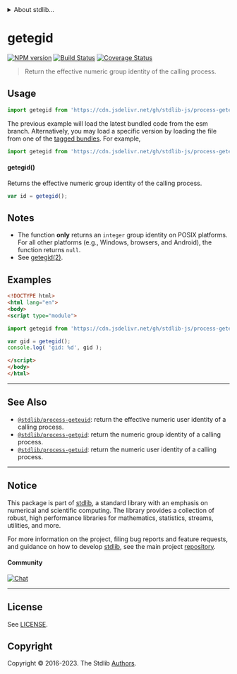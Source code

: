 <!--

@license Apache-2.0

Copyright (c) 2018 The Stdlib Authors.

Licensed under the Apache License, Version 2.0 (the "License");
you may not use this file except in compliance with the License.
You may obtain a copy of the License at

   http://www.apache.org/licenses/LICENSE-2.0

Unless required by applicable law or agreed to in writing, software
distributed under the License is distributed on an "AS IS" BASIS,
WITHOUT WARRANTIES OR CONDITIONS OF ANY KIND, either express or implied.
See the License for the specific language governing permissions and
limitations under the License.

-->


<details>
  <summary>
    About stdlib...
  </summary>
  <p>We believe in a future in which the web is a preferred environment for numerical computation. To help realize this future, we've built stdlib. stdlib is a standard library, with an emphasis on numerical and scientific computation, written in JavaScript (and C) for execution in browsers and in Node.js.</p>
  <p>The library is fully decomposable, being architected in such a way that you can swap out and mix and match APIs and functionality to cater to your exact preferences and use cases.</p>
  <p>When you use stdlib, you can be absolutely certain that you are using the most thorough, rigorous, well-written, studied, documented, tested, measured, and high-quality code out there.</p>
  <p>To join us in bringing numerical computing to the web, get started by checking us out on <a href="https://github.com/stdlib-js/stdlib">GitHub</a>, and please consider <a href="https://opencollective.com/stdlib">financially supporting stdlib</a>. We greatly appreciate your continued support!</p>
</details>

# getegid

[![NPM version][npm-image]][npm-url] [![Build Status][test-image]][test-url] [![Coverage Status][coverage-image]][coverage-url] <!-- [![dependencies][dependencies-image]][dependencies-url] -->

> Return the effective numeric group identity of the calling process.



<section class="usage">

## Usage

```javascript
import getegid from 'https://cdn.jsdelivr.net/gh/stdlib-js/process-getegid@esm/index.mjs';
```
The previous example will load the latest bundled code from the esm branch. Alternatively, you may load a specific version by loading the file from one of the [tagged bundles](https://github.com/stdlib-js/process-getegid/tags). For example,

```javascript
import getegid from 'https://cdn.jsdelivr.net/gh/stdlib-js/process-getegid@v0.1.0-esm/index.mjs';
```

#### getegid()

Returns the effective numeric group identity of the calling process.

```javascript
var id = getegid();
```

</section>

<!-- /.usage -->

<section class="notes">

## Notes

-   The function **only** returns an `integer` group identity on POSIX platforms. For all other platforms (e.g., Windows, browsers, and Android), the function returns `null`. 
-   See [getegid(2)][getegid].

</section>

<section class="examples">

## Examples

<!-- eslint no-undef: "error" -->

```html
<!DOCTYPE html>
<html lang="en">
<body>
<script type="module">

import getegid from 'https://cdn.jsdelivr.net/gh/stdlib-js/process-getegid@esm/index.mjs';

var gid = getegid();
console.log( 'gid: %d', gid );

</script>
</body>
</html>
```

</section>

<!-- /.examples -->

<!-- Section for related `stdlib` packages. Do not manually edit this section, as it is automatically populated. -->

<section class="related">

* * *

## See Also

-   <span class="package-name">[`@stdlib/process-geteuid`][@stdlib/process/geteuid]</span><span class="delimiter">: </span><span class="description">return the effective numeric user identity of a calling process.</span>
-   <span class="package-name">[`@stdlib/process-getgid`][@stdlib/process/getgid]</span><span class="delimiter">: </span><span class="description">return the numeric group identity of a calling process.</span>
-   <span class="package-name">[`@stdlib/process-getuid`][@stdlib/process/getuid]</span><span class="delimiter">: </span><span class="description">return the numeric user identity of a calling process.</span>

</section>

<!-- /.related -->

<!-- Section for all links. Make sure to keep an empty line after the `section` element and another before the `/section` close. -->


<section class="main-repo" >

* * *

## Notice

This package is part of [stdlib][stdlib], a standard library with an emphasis on numerical and scientific computing. The library provides a collection of robust, high performance libraries for mathematics, statistics, streams, utilities, and more.

For more information on the project, filing bug reports and feature requests, and guidance on how to develop [stdlib][stdlib], see the main project [repository][stdlib].

#### Community

[![Chat][chat-image]][chat-url]

---

## License

See [LICENSE][stdlib-license].


## Copyright

Copyright &copy; 2016-2023. The Stdlib [Authors][stdlib-authors].

</section>

<!-- /.stdlib -->

<!-- Section for all links. Make sure to keep an empty line after the `section` element and another before the `/section` close. -->

<section class="links">

[npm-image]: http://img.shields.io/npm/v/@stdlib/process-getegid.svg
[npm-url]: https://npmjs.org/package/@stdlib/process-getegid

[test-image]: https://github.com/stdlib-js/process-getegid/actions/workflows/test.yml/badge.svg?branch=v0.1.0
[test-url]: https://github.com/stdlib-js/process-getegid/actions/workflows/test.yml?query=branch:v0.1.0

[coverage-image]: https://img.shields.io/codecov/c/github/stdlib-js/process-getegid/main.svg
[coverage-url]: https://codecov.io/github/stdlib-js/process-getegid?branch=main

<!--

[dependencies-image]: https://img.shields.io/david/stdlib-js/process-getegid.svg
[dependencies-url]: https://david-dm.org/stdlib-js/process-getegid/main

-->

[chat-image]: https://img.shields.io/gitter/room/stdlib-js/stdlib.svg
[chat-url]: https://app.gitter.im/#/room/#stdlib-js_stdlib:gitter.im

[stdlib]: https://github.com/stdlib-js/stdlib

[stdlib-authors]: https://github.com/stdlib-js/stdlib/graphs/contributors

[umd]: https://github.com/umdjs/umd
[es-module]: https://developer.mozilla.org/en-US/docs/Web/JavaScript/Guide/Modules

[deno-url]: https://github.com/stdlib-js/process-getegid/tree/deno
[umd-url]: https://github.com/stdlib-js/process-getegid/tree/umd
[esm-url]: https://github.com/stdlib-js/process-getegid/tree/esm
[branches-url]: https://github.com/stdlib-js/process-getegid/blob/main/branches.md

[stdlib-license]: https://raw.githubusercontent.com/stdlib-js/process-getegid/main/LICENSE

[getegid]: http://man7.org/linux/man-pages/man2/getegid.2.html

<!-- <related-links> -->

[@stdlib/process/geteuid]: https://github.com/stdlib-js/process-geteuid/tree/esm

[@stdlib/process/getgid]: https://github.com/stdlib-js/process-getgid/tree/esm

[@stdlib/process/getuid]: https://github.com/stdlib-js/process-getuid/tree/esm

<!-- </related-links> -->

</section>

<!-- /.links -->
